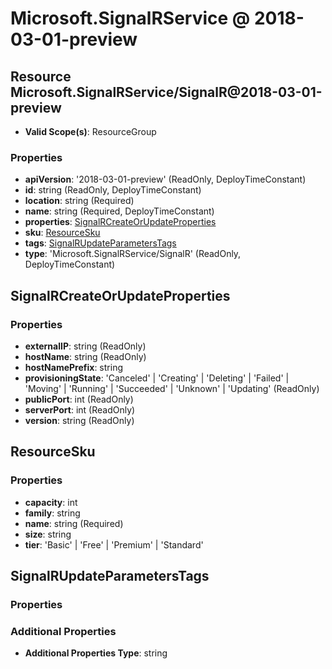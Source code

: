# Microsoft.SignalRService @ 2018-03-01-preview

## Resource Microsoft.SignalRService/SignalR@2018-03-01-preview
* **Valid Scope(s)**: ResourceGroup
### Properties
* **apiVersion**: '2018-03-01-preview' (ReadOnly, DeployTimeConstant)
* **id**: string (ReadOnly, DeployTimeConstant)
* **location**: string (Required)
* **name**: string (Required, DeployTimeConstant)
* **properties**: [SignalRCreateOrUpdateProperties](#signalrcreateorupdateproperties)
* **sku**: [ResourceSku](#resourcesku)
* **tags**: [SignalRUpdateParametersTags](#signalrupdateparameterstags)
* **type**: 'Microsoft.SignalRService/SignalR' (ReadOnly, DeployTimeConstant)

## SignalRCreateOrUpdateProperties
### Properties
* **externalIP**: string (ReadOnly)
* **hostName**: string (ReadOnly)
* **hostNamePrefix**: string
* **provisioningState**: 'Canceled' | 'Creating' | 'Deleting' | 'Failed' | 'Moving' | 'Running' | 'Succeeded' | 'Unknown' | 'Updating' (ReadOnly)
* **publicPort**: int (ReadOnly)
* **serverPort**: int (ReadOnly)
* **version**: string (ReadOnly)

## ResourceSku
### Properties
* **capacity**: int
* **family**: string
* **name**: string (Required)
* **size**: string
* **tier**: 'Basic' | 'Free' | 'Premium' | 'Standard'

## SignalRUpdateParametersTags
### Properties
### Additional Properties
* **Additional Properties Type**: string

